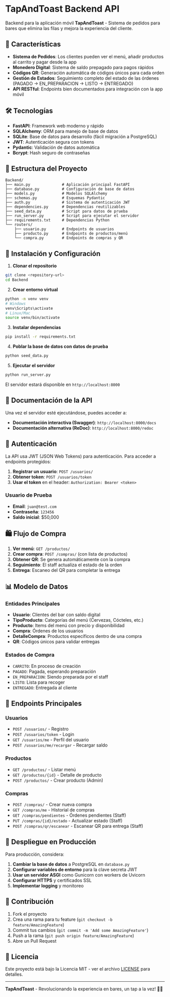 # TapAndToast Backend API

Backend para la aplicación móvil **TapAndToast** - Sistema de pedidos para bares que elimina las filas y mejora la experiencia del cliente.

## 🚀 Características

- **Sistema de Pedidos**: Los clientes pueden ver el menú, añadir productos al carrito y pagar desde la app
- **Monedero Digital**: Sistema de saldo prepagado para pagos rápidos
- **Códigos QR**: Generación automática de códigos únicos para cada orden
- **Gestión de Estados**: Seguimiento completo del estado de las órdenes (PAGADO → EN_PREPARACION → LISTO → ENTREGADO)
- **API RESTful**: Endpoints bien documentados para integración con la app móvil

## 🛠️ Tecnologías

- **FastAPI**: Framework web moderno y rápido
- **SQLAlchemy**: ORM para manejo de base de datos
- **SQLite**: Base de datos para desarrollo (fácil migración a PostgreSQL)
- **JWT**: Autenticación segura con tokens
- **Pydantic**: Validación de datos automática
- **Bcrypt**: Hash seguro de contraseñas

## 📁 Estructura del Proyecto

```
Backend/
├── main.py              # Aplicación principal FastAPI
├── database.py          # Configuración de base de datos
├── models.py            # Modelos SQLAlchemy
├── schemas.py           # Esquemas Pydantic
├── auth.py              # Sistema de autenticación JWT
├── dependencies.py      # Dependencias reutilizables
├── seed_data.py         # Script para datos de prueba
├── run_server.py        # Script para ejecutar el servidor
├── requirements.txt     # Dependencias Python
└── routers/
    ├── usuario.py       # Endpoints de usuarios
    ├── producto.py      # Endpoints de productos/menú
    └── compra.py        # Endpoints de compras y QR
```

## 🚀 Instalación y Configuración

1. **Clonar el repositorio**
```bash
git clone <repository-url>
cd Backend
```

2. **Crear entorno virtual**
```bash
python -m venv venv
# Windows
venv\Scripts\activate
# Linux/Mac
source venv/bin/activate
```

3. **Instalar dependencias**
```bash
pip install -r requirements.txt
```

4. **Poblar la base de datos con datos de prueba**
```bash
python seed_data.py
```

5. **Ejecutar el servidor**
```bash
python run_server.py
```

El servidor estará disponible en `http://localhost:8000`

## 📖 Documentación de la API

Una vez el servidor esté ejecutándose, puedes acceder a:

- **Documentación interactiva (Swagger)**: `http://localhost:8000/docs`
- **Documentación alternativa (ReDoc)**: `http://localhost:8000/redoc`

## 🔐 Autenticación

La API usa JWT (JSON Web Tokens) para autenticación. Para acceder a endpoints protegidos:

1. **Registrar un usuario**: `POST /usuarios/`
2. **Obtener token**: `POST /usuarios/token`
3. **Usar el token** en el header: `Authorization: Bearer <token>`

### Usuario de Prueba
- **Email**: `juan@test.com`
- **Contraseña**: `123456`
- **Saldo inicial**: $50,000

## 🛍️ Flujo de Compra

1. **Ver menú**: `GET /productos/`
2. **Crear compra**: `POST /compras/` (con lista de productos)
3. **Obtener QR**: Se genera automáticamente con la compra
4. **Seguimiento**: El staff actualiza el estado de la orden
5. **Entrega**: Escaneo del QR para completar la entrega

## 📊 Modelo de Datos

### Entidades Principales

- **Usuario**: Clientes del bar con saldo digital
- **TipoProducto**: Categorías del menú (Cervezas, Cócteles, etc.)
- **Producto**: Items del menú con precio y disponibilidad
- **Compra**: Órdenes de los usuarios
- **DetalleCompra**: Productos específicos dentro de una compra
- **QR**: Códigos únicos para validar entregas

### Estados de Compra
- `CARRITO`: En proceso de creación
- `PAGADO`: Pagada, esperando preparación
- `EN_PREPARACION`: Siendo preparada por el staff
- `LISTO`: Lista para recoger
- `ENTREGADO`: Entregada al cliente

## 🔧 Endpoints Principales

### Usuarios
- `POST /usuarios/` - Registro
- `POST /usuarios/token` - Login
- `GET /usuarios/me` - Perfil del usuario
- `POST /usuarios/me/recargar` - Recargar saldo

### Productos
- `GET /productos/` - Listar menú
- `GET /productos/{id}` - Detalle de producto
- `POST /productos/` - Crear producto (Admin)

### Compras
- `POST /compras/` - Crear nueva compra
- `GET /compras/me` - Historial de compras
- `GET /compras/pendientes` - Órdenes pendientes (Staff)
- `PUT /compras/{id}/estado` - Actualizar estado (Staff)
- `POST /compras/qr/escanear` - Escanear QR para entrega (Staff)

## 🚀 Despliegue en Producción

Para producción, considera:

1. **Cambiar la base de datos** a PostgreSQL en `database.py`
2. **Configurar variables de entorno** para la clave secreta JWT
3. **Usar un servidor ASGI** como Gunicorn con workers de Uvicorn
4. **Configurar HTTPS** y certificados SSL
5. **Implementar logging** y monitoreo

## 🤝 Contribución

1. Fork el proyecto
2. Crea una rama para tu feature (`git checkout -b feature/AmazingFeature`)
3. Commit tus cambios (`git commit -m 'Add some AmazingFeature'`)
4. Push a la rama (`git push origin feature/AmazingFeature`)
5. Abre un Pull Request

## 📝 Licencia

Este proyecto está bajo la Licencia MIT - ver el archivo [LICENSE](LICENSE) para detalles.

---

**TapAndToast** - Revolucionando la experiencia en bares, un tap a la vez! 🍻📱